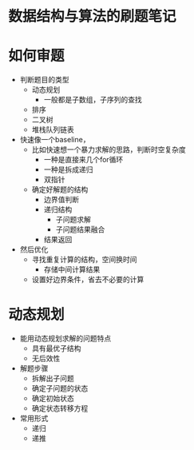 # 数据结构与算法的刷题笔记

# 如何审题

- 判断题目的类型
  - 动态规划
    - 一般都是子数组，子序列的查找
  - 排序
  - 二叉树
  - 堆栈队列链表 
- 快速像一个baseline，
  - 比如快速想一个暴力求解的思路，判断时空复杂度
    - 一种是直接来几个for循环
    - 一种是拆成递归
    - 双指针
  - 确定好解题的结构
    - 边界值判断
    - 递归结构
      - 子问题求解
      - 子问题结果融合
    - 结果返回
- 然后优化
  - 寻找重复计算的结构，空间换时间
    - 存储中间计算结果
  - 设置好边界条件，省去不必要的计算

# 动态规划 

- 能用动态规划求解的问题特点
  - 具有最优子结构
  - 无后效性
- 解题步骤
  - 拆解出子问题
  - 确定子问题的状态
  - 确定初始状态
  - 确定状态转移方程
- 常用形式
  - 递归
  - 递推